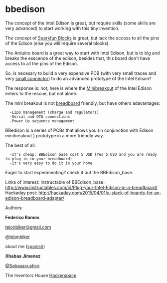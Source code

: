 # bbedison

The concept of the Intel Edison is great, but require skills (some skills are very advanced) to start working with this tiny invention.

The concept of  [Sparkfun Blocks](https://www.sparkfun.com/search/results?term=sparkfun+blocks) is great, but lack the access to all the pins of the Edison (else you will require several blocks).

The Arduino board is a great way to start with Intel Edison, but is to big and breaks the esscence of the edison, besides that, this board don't have access to all the pins of the Edison.

So, is necesary to build a very expensive PCB (with very small traces and very [small connector](http://www.adafruit.com/product/2227)) to do an advanced prototype of the Intel Edison? 

The response is: not, here is where the [Minibreakout](https://www.sparkfun.com/products/13025) of the Intel Edison enters to the rescue, but not alone.

The mini breakout is not [breadboard](https://cdn.sparkfun.com//assets/parts/1/0/0/1/1/13025-03.jpg) friendly, but have others adavantages:

      -Lipo management (charge and regulators)
      -Serial and OTG connections
      -Power Up sequence management

BBedison is a series of PCBs that allows you (in conjunction with Edison minibreakout ) prototype in a more friendly way.

The best of all:

      -It's cheap: BBEdison base cost 5 USD (Yes 5 USD and you are ready to plug in in your breadboard)
      -It's very easy to do it in your home
      

Eager to start experimenting? check it out the  BBEdison_base.

Links of interest:
Instructable of BBEdison_base:  http://www.instructables.com/id/Plug-your-Intel-Edison-in-a-breadboard/
Hackaday post:  http://hackaday.com/2015/04/01/a-stack-of-boards-for-an-edison-breadboard-adapter/

Authors:

**Federico Ramos**

tejonbiker@gmail.com

[@tejonbiker](https://twitter.com/tejonBiker)

about me ([spanish](https://tejonbiker.wordpress.com/acerca-de-mi/))

**Xhabas Jimenez**

[@Sabasacustico](https://twitter.com/Sabasacustico)

The Inventors House [Hackerspace](http://blog.theinventorhouse.org/)
